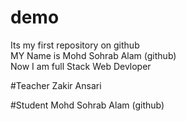 # demo
Its my first repository on github
<br>
MY Name is Mohd Sohrab Alam (github)
<br>
Now I am full Stack Web Devloper

#Teacher 
Zakir Ansari

#Student 
Mohd Sohrab Alam (github)
